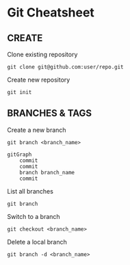 # Git Cheatsheet

## CREATE

Clone existing repository

```shell
git clone git@github.com:user/repo.git
```

Create new repository

```shell
git init
```

## BRANCHES & TAGS

Create a new branch

```shell
git branch <branch_name>
```

```mermaid
gitGraph
    commit
    commit
    branch branch_name
    commit
```

List all branches

```shell
git branch
```

Switch to a branch

```shell
git checkout <branch_name>
```

Delete a local branch

```shell
git branch -d <branch_name>
```